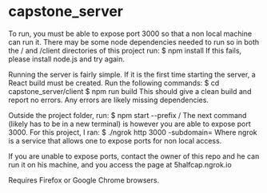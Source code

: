 # capstone_server

To run, you must be able to expose port 3000 so that a non local machine can run it. There may be some node dependencies
needed to run so in both the / and /client directories of this project run:
$ npm install
If this fails, please install node.js and try again.

Running the server is fairly simple. If it is the first time starting the server, a React build must be created. Run the 
following commands:
$ cd capstone_server/client
$ npm run build
This should give a clean build and report no errors. Any errors are likely missing dependencies.


Outside the project folder, run:
$ npm start --prefix <Name of the directory>/
The next command (likely has to be in a new terminal) is however you are able to expose port 3000. For this project, I ran:
$ ./ngrok http 3000 -subdomain=<reserved domain>
Where ngrok is a service that allows one to expose ports for non local access.

If you are unable to expose ports, contact the owner of this repo and he can run it on his machine, and you access the page at
5halfcap.ngrok.io

Requires Firefox or Google Chrome browsers.
